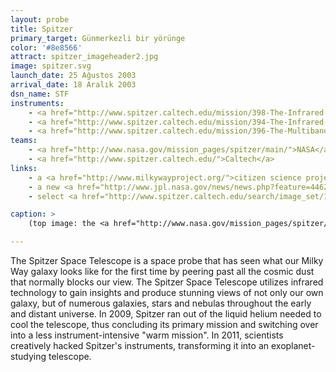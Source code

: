```yaml
---
layout: probe
title: Spitzer
primary_target: Günmerkezli bir yörünge
color: '#8e8566'
attract: spitzer_imageheader2.jpg
image: spitzer.svg
launch_date: 25 Ağustos 2003
arrival_date: 18 Aralık 2003
dsn_name: STF
instruments:
    - <a href="http://www.spitzer.caltech.edu/mission/398-The-Infrared-Array-Camera-IRAC-">kızılötesi kamera</a>
    - <a href="http://www.spitzer.caltech.edu/mission/394-The-Infrared-Spectrograph-IRS-">kızılötesi spektrograpf</a>
    - <a href="http://www.spitzer.caltech.edu/mission/396-The-Multiband-Imaging-Photometer-MIPS-">ışıkölçer</a>
teams:
    - <a href="http://www.nasa.gov/mission_pages/spitzer/main/">NASA</a> / <a href="http://www.jpl.nasa.gov/missions/spitzer-space-telescope/">JPL</a>
    - <a href="http://www.spitzer.caltech.edu/">Caltech</a>
links:
    - a <a href="http://www.milkywayproject.org/">citizen science project</a> to better understand how stars form using data from Spitzer
    - a new <a href="http://www.jpl.nasa.gov/news/news.php?feature=4462">scientific discovery</a> made by citizen scientists using Spitzer data
    - select <a href="http://www.spitzer.caltech.edu/search/image_set/100?by_type=astronomical&page=1&tabs=hidden">astronomical images</a> taken by Spitzer

caption: >
    (top image: the <a href="http://www.nasa.gov/mission_pages/spitzer/multimedia/pia13932.html">center of the Milky Way galaxy</a> as seen by Spitzer's infrared camera, NASA/JPL-Caltech)

---
```

The Spitzer Space Telescope is a space probe that has seen what our Milky Way galaxy looks like for the first time by peering past all the cosmic dust that normally blocks our view. The Spitzer Space Telescope utilizes infrared technology to gain insights and produce stunning views of not only our own galaxy, but of numerous galaxies, stars and nebulas throughout the early and distant universe. In 2009, Spitzer ran out of the liquid helium needed to cool the telescope, thus concluding its primary mission and switching over into a less instrument-intensive "warm mission". In 2011, scientists creatively hacked Spitzer's instruments, transforming it into an exoplanet-studying telescope.

